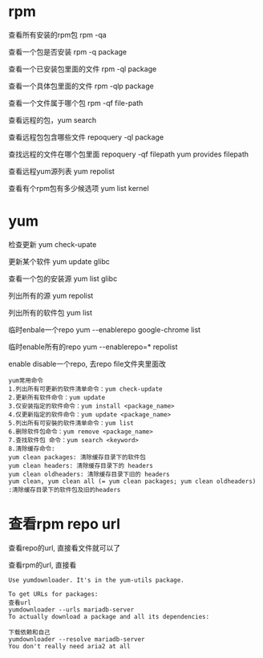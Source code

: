 # rpm

查看所有安装的rpm包 rpm -qa

查看一个包是否安装 rpm -q package

查看一个已安装包里面的文件 rpm -ql package

查看一个具体包里面的文件 rpm -qlp package

查看一个文件属于哪个包 rpm -qf file-path

查看远程的包，yum search

查看远程包包含哪些文件 repoquery -ql package

查找远程的文件在哪个包里面 repoquery -qf filepath yum provides filepath

查看远程yum源列表 yum repolist

查看有个rpm包有多少候选项 yum list kernel

# yum

检查更新 yum check-upate

更新某个软件 yum update glibc

查看一个包的安装源 yum list glibc

列出所有的源 yum repolist

列出所有的软件包 yum list

临时enbale一个repo yum --enablerepo google-chrome list

临时enable所有的repo yum --enablerepo=* repolist

enable disable一个repo, 去repo file文件夹里面改

```
yum常用命令
1.列出所有可更新的软件清单命令：yum check-update
2.更新所有软件命令：yum update
3.仅安装指定的软件命令：yum install <package_name>
4.仅更新指定的软件命令：yum update <package_name>
5.列出所有可安裝的软件清单命令：yum list
6.删除软件包命令：yum remove <package_name>
7.查找软件包 命令：yum search <keyword>
8.清除缓存命令:
yum clean packages: 清除缓存目录下的软件包
yum clean headers: 清除缓存目录下的 headers
yum clean oldheaders: 清除缓存目录下旧的 headers
yum clean, yum clean all (= yum clean packages; yum clean oldheaders) :清除缓存目录下的软件包及旧的headers

```
# 查看rpm repo url

查看repo的url, 直接看文件就可以了

查看rpm的url, 直接看
```
Use yumdownloader. It's in the yum-utils package.

To get URLs for packages:
查看url
yumdownloader --urls mariadb-server
To actually download a package and all its dependencies:

下载依赖和自己
yumdownloader --resolve mariadb-server
You don't really need aria2 at all
```

